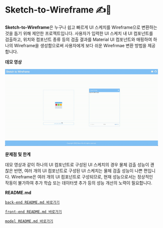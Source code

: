 # **Sketch-to-Wireframe ✍️📱**

**Sketch-to-Wireframe**은 누구나 쉽고 빠르게 UI 스케치를 Wireframe으로 변환하는 것을 돕기 위해 제안한 프로젝트입니다. 사용자가 입력한 UI 스케치 내 UI 컴포넌트를 검출하고, 위치와 컴포넌트 종류 등의 검출 결과를 Material UI 컴포넌트와 매핑하여 하나의 Wireframe을 생성함으로써 사용자에게 보다 쉬운 Wirefrmae 변환 방법을 제공합니다. 

**데모 영상**

<img src='./static/demo.gif'>

**문제점 및 한계**

데모 영상과 같이 하나의 UI 컴포넌트로 구성된 UI 스케치의 경우 물체 검출 성능이 괜찮은 반면, 여러 개의 UI 컴포넌트로 구성된 UI 스케치는 물체 검출 성능이 나쁜 편입니다. Wireframe은 여러 개의 UI 컴포넌트로 구성되므로, 현재 성능으로서는 정상적인 작동이 불가하여 추가 학습 또는 데이터셋 추가 등의 성능 개선의 노력이 필요합니다. 

**README.md**

[`back-end README.md 바로가기`](https://github.com/sieukim/sketch-to-wireframe/blob/main/back-end/README.md)

[`front-end README.md 바로가기`](https://github.com/sieukim/sketch-to-wireframe/blob/main/front-end/README.md)

[`model README.md 바로가기`](https://github.com/sieukim/sketch-to-wireframe/blob/main/model/README.md)